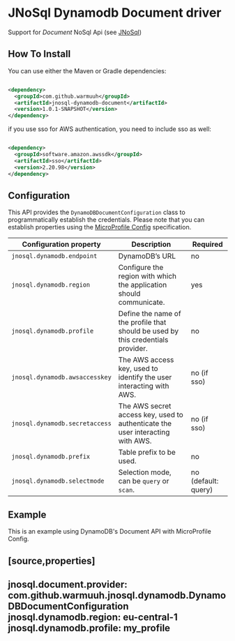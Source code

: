 # JNoSql Dynamodb Document driver

Support for *Document* NoSql Api (see [JNoSql](https://github.com/eclipse/jnosql))

## How To Install

You can use either the Maven or Gradle dependencies:

```xml

<dependency>
  <groupId>com.github.warmuuh</groupId>
  <artifactId>jnosql-dynamodb-document</artifactId>
  <version>1.0.1-SNAPSHOT</version>
</dependency>
```

if you use sso for AWS authentication, you need to include sso as well:

```xml

<dependency>
  <groupId>software.amazon.awssdk</groupId>
  <artifactId>sso</artifactId>
  <version>2.20.98</version>
</dependency>
```

## Configuration

This API provides the ```DynamoDBDocumentConfiguration``` class to programmatically establish the credentials.
Please note that you can establish properties using the [MicroProfile Config](https://microprofile.io/microprofile-config/) specification.

| Configuration property         | Description                                                                      | Required            |
|--------------------------------|----------------------------------------------------------------------------------|---------------------|
| `jnosql.dynamodb.endpoint`     | DynamoDB’s URL                                                                   | no                  |
| `jnosql.dynamodb.region`       | Configure the region with which the application should communicate.              | yes                 |
| `jnosql.dynamodb.profile`      | Define the name of the profile that should be used by this credentials provider. | no                  |
| `jnosql.dynamodb.awsaccesskey` | The AWS access key, used to identify the user interacting with AWS.              | no (if sso)         |
| `jnosql.dynamodb.secretaccess` | The AWS secret access key, used to authenticate the user interacting with AWS.   | no (if sso)         |
| `jnosql.dynamodb.prefix`       | Table prefix to be used.                                                         | no                  |
| `jnosql.dynamodb.selectmode`   | Selection mode, can be `query` or `scan`.                                        | no (default: query) |

## Example

This is an example using DynamoDB's Document API with MicroProfile Config.

[source,properties]
----
jnosql.document.provider: com.github.warmuuh.jnosql.dynamodb.DynamoDBDocumentConfiguration
jnosql.dynamodb.region: eu-central-1
jnosql.dynamodb.profile: my_profile
----
